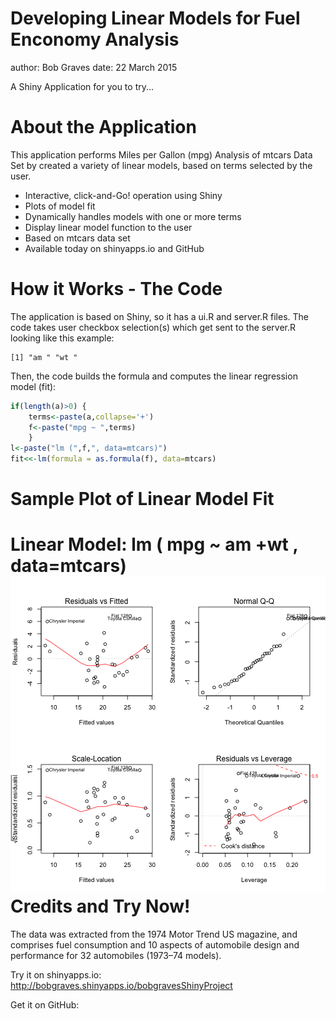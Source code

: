 Developing Linear Models for Fuel Enconomy Analysis
========================================================
author: Bob Graves
date: 22 March 2015

A Shiny Application for you to try...

About the Application
========================================================

This application performs Miles per Gallon (mpg) Analysis of mtcars Data Set by created a variety of linear models, based on terms selected by the user. 

- Interactive, click-and-Go! operation using Shiny
- Plots of model fit 
- Dynamically handles models with one or more terms
- Display linear model function to the user
- Based on mtcars data set
- Available today on shinyapps.io and GitHub

How it Works - The Code
========================================================

The application is based on Shiny, so it has a ui.R and server.R files. The code takes user checkbox selection(s) which get sent to the server.R looking like this example:


```
[1] "am " "wt "
```
Then, the code builds the formula and computes the linear regression model (fit):

```r
if(length(a)>0) {
    terms<-paste(a,collapse='+')
    f<-paste("mpg ~ ",terms)
    }
l<-paste("lm (",f,", data=mtcars)")
fit<<-lm(formula = as.formula(f), data=mtcars)
```
Sample Plot of Linear Model Fit
========================================================
Linear Model: lm ( mpg ~  am +wt  , data=mtcars)
![plot of chunk unnamed-chunk-5](bobgravesMPGProject-figure/unnamed-chunk-5-1.png) 
Credits and Try Now!
========================================================
The data was extracted from the 1974 Motor Trend US magazine, and comprises fuel consumption and 10 aspects of automobile design and performance for 32 automobiles (1973–74 models).

Try it on shinyapps.io: http://bobgraves.shinyapps.io/bobgravesShinyProject

Get it on GitHub: 
